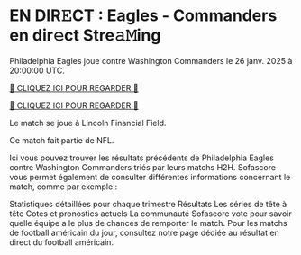 # EN DIR𝙴CT : Eagles - Commanders en dir𝚎ct Stre𝚊𝙼ing #

Philadelphia Eagles joue contre Washington Commanders le 26 janv. 2025 à 20:00:00 UTC.

[🔴 CLIQUEZ ICI POUR REGARDER 🔴](https://t.co/VpJ2sGCyzK)

[🔴 CLIQUEZ ICI POUR REGARDER 🔴](https://t.co/VpJ2sGCyzK)

Le match se joue à Lincoln Financial Field.

Ce match fait partie de NFL.

Ici vous pouvez trouver les résultats précédents de Philadelphia Eagles contre Washington Commanders triés par leurs matchs H2H. Sofascore vous permet également de consulter différentes informations concernant le match, comme par exemple :

Statistiques détaillées pour chaque trimestre
Résultats
Les séries de tête à tête
Cotes et pronostics actuels
La communauté Sofascore vote pour savoir quelle équipe a le plus de chances de remporter le match.
Pour les matchs de football américain du jour, consultez notre page dédiée au résultat en direct du football américain.
